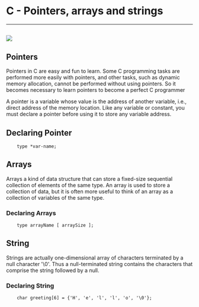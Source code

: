 #  C - Pointers, arrays and strings
---
![](https://s3.amazonaws.com/intranet-projects-files/holbertonschool-low_level_programming/216/IMG_2410.JPG)
---

## Pointers
Pointers in C are easy and fun to learn. Some C programming tasks are performed more easily with pointers, and other tasks, such as dynamic memory allocation, cannot be performed without using pointers. So it becomes necessary to learn pointers to become a perfect C programmer

A pointer is a variable whose value is the address of another variable, i.e., direct address of the memory location. Like any variable or constant, you must declare a pointer before using it to store any variable address.

## Declaring Pointer

```
    type *var-name;

```


## Arrays
Arrays a kind of data structure that can store a fixed-size sequential collection of elements of the same type. An array is used to store a collection of data, but it is often more useful to think of an array as a collection of variables of the same type.

### Declaring Arrays

```
    type arrayName [ arraySize ];

```

## String
Strings are actually one-dimensional array of characters terminated by a null character '\0'. Thus a null-terminated string contains the characters that comprise the string followed by a null.

### Declaring String

```
    char greeting[6] = {'H', 'e', 'l', 'l', 'o', '\0'};

```
